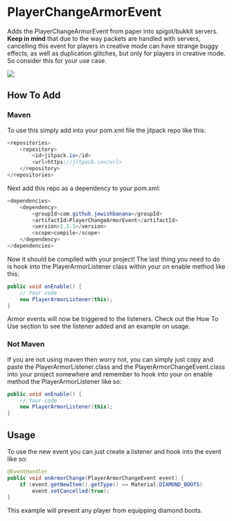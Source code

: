 
# PlayerChangeArmorEvent
Adds the PlayerChangeArmorEvent from paper into spigot/bukkit servers. **Keep in mind** that due to the way packets are handled with servers, cancelling this event for players in creative mode can have strange buggy effects, as well as duplication glitches, but only for players in creative mode. So consider this for your use case.

[![](https://jitpack.io/v/JewishBanana/PlayerChangeArmorEvent.svg)](https://jitpack.io/#JewishBanana/PlayerChangeArmorEvent)

## How To Add

### Maven
To use this simply add into your pom.xml file the jitpack repo like this:
```java
<repositories>
	<repository>
	    <id>jitpack.io</id>
	    <url>https://jitpack.io</url>
	</repository>
</repositories>
```
Next add this repo as a dependency to your pom.xml:
```java
<dependencies>
	<dependency>
		<groupId>com.github.jewishbanana</groupId>
		<artifactId>PlayerChangeArmorEvent</artifactId>
		<version>1.1.1</version>
		<scope>compile</scope>
	</dependency>
</dependencies>
```
Now it should be compiled with your project! The last thing you need to do is hook into the PlayerArmorListener class within your on enable method like this:
```java
public void onEnable() {
    // Your code
    new PlayerArmorListener(this);
}
```
Armor events will now be triggered to the listeners. Check out the How To Use section to see the listener added and an example on usage.

### Not Maven
If you are not using maven then worry not, you can simply just copy and paste the PlayerArmorListener.class and the PlayerArmorChangeEvent.class into your project somewhere and remember to hook into your on enable method the PlayerArmorListener like so:
```java
public void onEnable() {
    // Your code
    new PlayerArmorListener(this);
}
```

## Usage

To use the new event you can just create a listener and hook into the event like so:
```java
@EventHandler
public void onArmorChange(PlayerArmorChangeEvent event) {
    if (event.getNewItem().getType() == Material.DIAMOND_BOOTS)
        event.setCancelled(true);
}
```
This example will prevent any player from equipping diamond boots.
